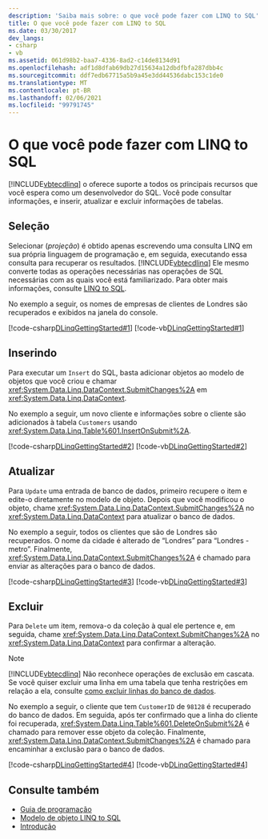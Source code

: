```yaml
---
description: 'Saiba mais sobre: o que você pode fazer com LINQ to SQL'
title: O que você pode fazer com LINQ to SQL
ms.date: 03/30/2017
dev_langs:
- csharp
- vb
ms.assetid: 061d98b2-baa7-4336-8ad2-c14de8134d91
ms.openlocfilehash: adf1d8dfab69db27d15634a12dbdfbfa287dbb4c
ms.sourcegitcommit: ddf7edb67715a5b9a45e3dd44536dabc153c1de0
ms.translationtype: MT
ms.contentlocale: pt-BR
ms.lasthandoff: 02/06/2021
ms.locfileid: "99791745"
---
```

# <a name="what-you-can-do-with-linq-to-sql"></a>O que você pode fazer com LINQ to SQL

[!INCLUDE[vbtecdlinq](../../../../../../includes/vbtecdlinq-md.md)] o oferece suporte a todos os principais recursos que você espera como um desenvolvedor do SQL. Você pode consultar informações, e inserir, atualizar e excluir informações de tabelas.  
  
## <a name="selecting"></a>Seleção  

 Selecionar (*projeção*) é obtido apenas escrevendo uma consulta LINQ em sua própria linguagem de programação e, em seguida, executando essa consulta para recuperar os resultados. [!INCLUDE[vbtecdlinq](../../../../../../includes/vbtecdlinq-md.md)] Ele mesmo converte todas as operações necessárias nas operações de SQL necessárias com as quais você está familiarizado. Para obter mais informações, consulte [LINQ to SQL](index.md).  
  
 No exemplo a seguir, os nomes de empresas de clientes de Londres são recuperados e exibidos na janela do console.  
  
 [!code-csharp[DLinqGettingStarted#1](../../../../../../samples/snippets/csharp/VS_Snippets_Data/DLinqGettingStarted/cs/Program.cs#1)]
 [!code-vb[DLinqGettingStarted#1](../../../../../../samples/snippets/visualbasic/VS_Snippets_Data/DLinqGettingStarted/vb/Module1.vb#1)]  
  
## <a name="inserting"></a>Inserindo  

 Para executar um `Insert` do SQL, basta adicionar objetos ao modelo de objetos que você criou e chamar <xref:System.Data.Linq.DataContext.SubmitChanges%2A> em <xref:System.Data.Linq.DataContext>.  
  
 No exemplo a seguir, um novo cliente e informações sobre o cliente são adicionados à tabela `Customers` usando <xref:System.Data.Linq.Table%601.InsertOnSubmit%2A>.  
  
 [!code-csharp[DLinqGettingStarted#2](../../../../../../samples/snippets/csharp/VS_Snippets_Data/DLinqGettingStarted/cs/Program.cs#2)]
 [!code-vb[DLinqGettingStarted#2](../../../../../../samples/snippets/visualbasic/VS_Snippets_Data/DLinqGettingStarted/vb/Module1.vb#2)]  
  
## <a name="updating"></a>Atualizar  

 Para `Update` uma entrada de banco de dados, primeiro recupere o item e edite-o diretamente no modelo de objeto. Depois que você modificou o objeto, chame <xref:System.Data.Linq.DataContext.SubmitChanges%2A> no <xref:System.Data.Linq.DataContext> para atualizar o banco de dados.  
  
 No exemplo a seguir, todos os clientes que são de Londres são recuperados. O nome da cidade é alterado de “Londres” para “Londres - metro”. Finalmente, <xref:System.Data.Linq.DataContext.SubmitChanges%2A> é chamado para enviar as alterações para o banco de dados.  
  
 [!code-csharp[DLinqGettingStarted#3](../../../../../../samples/snippets/csharp/VS_Snippets_Data/DLinqGettingStarted/cs/Program.cs#3)]
 [!code-vb[DLinqGettingStarted#3](../../../../../../samples/snippets/visualbasic/VS_Snippets_Data/DLinqGettingStarted/vb/Module1.vb#3)]  
  
## <a name="deleting"></a>Excluir  

 Para `Delete` um item, remova-o da coleção à qual ele pertence e, em seguida, chame <xref:System.Data.Linq.DataContext.SubmitChanges%2A> no <xref:System.Data.Linq.DataContext> para confirmar a alteração.  
  
> [!NOTE]
> [!INCLUDE[vbtecdlinq](../../../../../../includes/vbtecdlinq-md.md)] Não reconhece operações de exclusão em cascata. Se você quiser excluir uma linha em uma tabela que tenha restrições em relação a ela, consulte [como excluir linhas do banco de dados](how-to-delete-rows-from-the-database.md).  
  
 No exemplo a seguir, o cliente que tem `CustomerID` de `98128` é recuperado do banco de dados. Em seguida, após ter confirmado que a linha do cliente foi recuperada, <xref:System.Data.Linq.Table%601.DeleteOnSubmit%2A> é chamado para remover esse objeto da coleção. Finalmente, <xref:System.Data.Linq.DataContext.SubmitChanges%2A> é chamado para encaminhar a exclusão para o banco de dados.  
  
 [!code-csharp[DLinqGettingStarted#4](../../../../../../samples/snippets/csharp/VS_Snippets_Data/DLinqGettingStarted/cs/Program.cs#4)]
 [!code-vb[DLinqGettingStarted#4](../../../../../../samples/snippets/visualbasic/VS_Snippets_Data/DLinqGettingStarted/vb/Module1.vb#4)]  
  
## <a name="see-also"></a>Consulte também

- [Guia de programação](programming-guide.md)
- [Modelo de objeto LINQ to SQL](the-linq-to-sql-object-model.md)
- [Introdução](getting-started.md)
